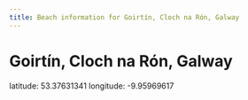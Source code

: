 ```yaml
---
title: Beach information for Goirtín, Cloch na Rón, Galway
---
```

# Goirtín, Cloch na Rón, Galway 

<div class="location-info">latitude: 53.37631341 longitude: -9.95969617</div>
<div id="met-eireann-warnings" onload="get_met_eireann_warnings(EI10)"></div>
<div></div>